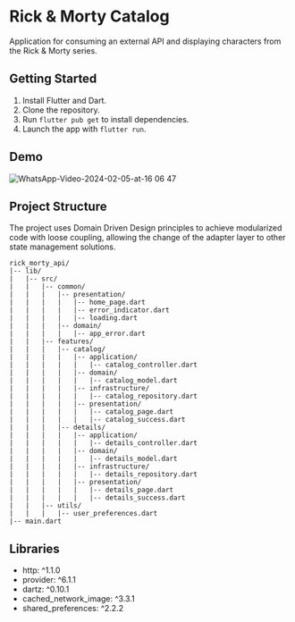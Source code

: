 # Rick & Morty Catalog
Application for consuming an external API and displaying characters from the Rick & Morty series.

## Getting Started
1. Install Flutter and Dart.
2. Clone the repository.
3. Run `flutter pub get` to install dependencies.
4. Launch the app with `flutter run`.

## Demo

![WhatsApp-Video-2024-02-05-at-16 06 47](https://github.com/FabioCFonseca/rick_morty_api/assets/108895922/7603d743-3475-49f8-8bb8-9c51d05f000a)

## Project Structure

The project uses Domain Driven Design principles to achieve modularized code with loose coupling, allowing the change of the adapter layer to other state management solutions.

```
rick_morty_api/
|-- lib/
|   |-- src/
|   |   |-- common/
|   |   |   |-- presentation/
|   |   |   |   |-- home_page.dart
|   |   |   |   |-- error_indicator.dart
|   |   |   |   |-- loading.dart
|   |   |   |-- domain/
|   |   |   |   |-- app_error.dart
|   |   |-- features/
|   |   |   |-- catalog/
|   |   |   |   |-- application/
|   |   |   |   |   |-- catalog_controller.dart
|   |   |   |   |-- domain/
|   |   |   |   |   |-- catalog_model.dart
|   |   |   |   |-- infrastructure/
|   |   |   |   |   |-- catalog_repository.dart
|   |   |   |   |-- presentation/
|   |   |   |   |   |-- catalog_page.dart
|   |   |   |   |   |-- catalog_success.dart
|   |   |   |-- details/
|   |   |   |   |-- application/
|   |   |   |   |   |-- details_controller.dart
|   |   |   |   |-- domain/
|   |   |   |   |   |-- details_model.dart
|   |   |   |   |-- infrastructure/
|   |   |   |   |   |-- details_repository.dart
|   |   |   |   |-- presentation/
|   |   |   |   |   |-- details_page.dart
|   |   |   |   |   |-- details_success.dart
|   |   |-- utils/
|   |   |   |-- user_preferences.dart
|-- main.dart
```

## Libraries

- http: ^1.1.0
- provider: ^6.1.1
- dartz: ^0.10.1
- cached_network_image: ^3.3.1
- shared_preferences: ^2.2.2
  

